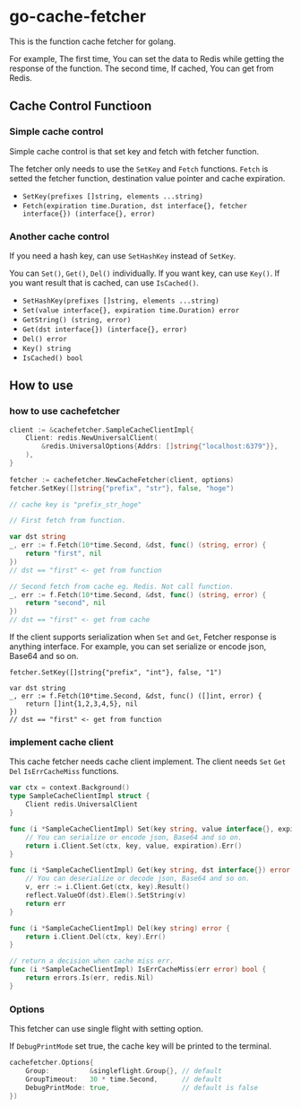 # go-cache-fetcher

This is the function cache fetcher for golang.

For example, The first time, You can set the data to Redis while getting the response of the function.
The second time, If cached, You can get from Redis.


## Cache Control Functioon

### Simple cache control

Simple cache control is that set key and fetch with fetcher function.

The fetcher only needs to use the `SetKey` and `Fetch` functions.
`Fetch` is setted the fetcher function, destination value pointer and cache expiration.  

- `SetKey(prefixes []string, elements ...string)`
- `Fetch(expiration time.Duration, dst interface{}, fetcher interface{}) (interface{}, error)`

### Another cache control
If you need a hash key, can use `SetHashKey` instead of `SetKey`.

You can `Set()`, `Get()`, `Del()` individually. If you want key, can use `Key()`. If you want result that is cached, can use `IsCached()`.

- `SetHashKey(prefixes []string, elements ...string)`
- `Set(value interface{}, expiration time.Duration) error`
- `GetString() (string, error)`
- `Get(dst interface{}) (interface{}, error)`
- `Del() error`
- `Key() string`
- `IsCached() bool`


## How to use

### how to use cachefetcher

```go
client := &cachefetcher.SampleCacheClientImpl{
	Client: redis.NewUniversalClient(
		&redis.UniversalOptions{Addrs: []string{"localhost:6379"}},
	),
}
  
fetcher := cachefetcher.NewCacheFetcher(client, options)
fetcher.SetKey([]string{"prefix", "str"}, false, "hoge")

// cache key is "prefix_str_hoge"

// First fetch from function.

var dst string  
_, err := f.Fetch(10*time.Second, &dst, func() (string, error) {
	return "first", nil
})
// dst == "first" <- get from function

// Second fetch from cache eg. Redis. Not call function.
_, err := f.Fetch(10*time.Second, &dst, func() (string, error) {
	return "second", nil
})
// dst == "first" <- get from cache

```

If the client supports serialization when `Set` and `Get`, Fetcher response is anything interface.
For example, you can set serialize or encode json, Base64 and so on.

```
fetcher.SetKey([]string{"prefix", "int"}, false, "1")

var dst string  
_, err := f.Fetch(10*time.Second, &dst, func() ([]int, error) {
	return []int{1,2,3,4,5}, nil
})
// dst == "first" <- get from function

```


### implement cache client

This cache fetcher needs cache client implement. The client needs `Set` `Get` `Del` `IsErrCacheMiss` functions.

```go
var ctx = context.Background()
type SampleCacheClientImpl struct {
	Client redis.UniversalClient
}

func (i *SampleCacheClientImpl) Set(key string, value interface{}, expiration time.Duration) error {
	// You can serialize or encode json, Base64 and so on.
	return i.Client.Set(ctx, key, value, expiration).Err()
}

func (i *SampleCacheClientImpl) Get(key string, dst interface{}) error {
	// You can deserialize or decode json, Base64 and so on.
	v, err := i.Client.Get(ctx, key).Result()
	reflect.ValueOf(dst).Elem().SetString(v)
	return err
}

func (i *SampleCacheClientImpl) Del(key string) error {
	return i.Client.Del(ctx, key).Err()
}

// return a decision when cache miss err.
func (i *SampleCacheClientImpl) IsErrCacheMiss(err error) bool {
	return errors.Is(err, redis.Nil)
}
```

### Options

This fetcher can use single flight with setting option.

If `DebugPrintMode` set true, the cache key will be printed to the terminal.

```go
cachefetcher.Options{
	Group:          &singleflight.Group{}, // default
	GroupTimeout:   30 * time.Second,      // default
	DebugPrintMode: true,                  // default is false
})
```
